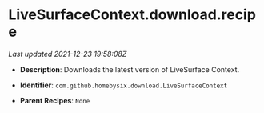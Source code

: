 # LiveSurfaceContext.download.recipe

_Last updated 2021-12-23 19:58:08Z_

- **Description**: Downloads the latest version of LiveSurface Context.

- **Identifier**: `com.github.homebysix.download.LiveSurfaceContext`

- **Parent Recipes**: `None`